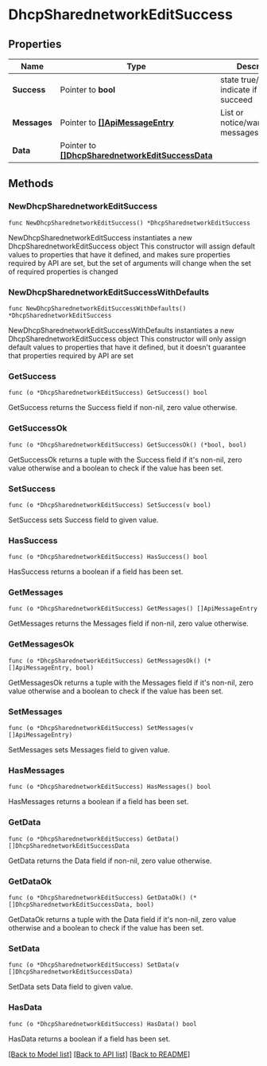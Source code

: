 # DhcpSharednetworkEditSuccess

## Properties

Name | Type | Description | Notes
------------ | ------------- | ------------- | -------------
**Success** | Pointer to **bool** | state true/false indicate if action succeed | [optional] 
**Messages** | Pointer to [**[]ApiMessageEntry**](ApiMessageEntry.md) | List or notice/warning/error messages | [optional] 
**Data** | Pointer to [**[]DhcpSharednetworkEditSuccessData**](DhcpSharednetworkEditSuccessData.md) |  | [optional] 

## Methods

### NewDhcpSharednetworkEditSuccess

`func NewDhcpSharednetworkEditSuccess() *DhcpSharednetworkEditSuccess`

NewDhcpSharednetworkEditSuccess instantiates a new DhcpSharednetworkEditSuccess object
This constructor will assign default values to properties that have it defined,
and makes sure properties required by API are set, but the set of arguments
will change when the set of required properties is changed

### NewDhcpSharednetworkEditSuccessWithDefaults

`func NewDhcpSharednetworkEditSuccessWithDefaults() *DhcpSharednetworkEditSuccess`

NewDhcpSharednetworkEditSuccessWithDefaults instantiates a new DhcpSharednetworkEditSuccess object
This constructor will only assign default values to properties that have it defined,
but it doesn't guarantee that properties required by API are set

### GetSuccess

`func (o *DhcpSharednetworkEditSuccess) GetSuccess() bool`

GetSuccess returns the Success field if non-nil, zero value otherwise.

### GetSuccessOk

`func (o *DhcpSharednetworkEditSuccess) GetSuccessOk() (*bool, bool)`

GetSuccessOk returns a tuple with the Success field if it's non-nil, zero value otherwise
and a boolean to check if the value has been set.

### SetSuccess

`func (o *DhcpSharednetworkEditSuccess) SetSuccess(v bool)`

SetSuccess sets Success field to given value.

### HasSuccess

`func (o *DhcpSharednetworkEditSuccess) HasSuccess() bool`

HasSuccess returns a boolean if a field has been set.

### GetMessages

`func (o *DhcpSharednetworkEditSuccess) GetMessages() []ApiMessageEntry`

GetMessages returns the Messages field if non-nil, zero value otherwise.

### GetMessagesOk

`func (o *DhcpSharednetworkEditSuccess) GetMessagesOk() (*[]ApiMessageEntry, bool)`

GetMessagesOk returns a tuple with the Messages field if it's non-nil, zero value otherwise
and a boolean to check if the value has been set.

### SetMessages

`func (o *DhcpSharednetworkEditSuccess) SetMessages(v []ApiMessageEntry)`

SetMessages sets Messages field to given value.

### HasMessages

`func (o *DhcpSharednetworkEditSuccess) HasMessages() bool`

HasMessages returns a boolean if a field has been set.

### GetData

`func (o *DhcpSharednetworkEditSuccess) GetData() []DhcpSharednetworkEditSuccessData`

GetData returns the Data field if non-nil, zero value otherwise.

### GetDataOk

`func (o *DhcpSharednetworkEditSuccess) GetDataOk() (*[]DhcpSharednetworkEditSuccessData, bool)`

GetDataOk returns a tuple with the Data field if it's non-nil, zero value otherwise
and a boolean to check if the value has been set.

### SetData

`func (o *DhcpSharednetworkEditSuccess) SetData(v []DhcpSharednetworkEditSuccessData)`

SetData sets Data field to given value.

### HasData

`func (o *DhcpSharednetworkEditSuccess) HasData() bool`

HasData returns a boolean if a field has been set.


[[Back to Model list]](../README.md#documentation-for-models) [[Back to API list]](../README.md#documentation-for-api-endpoints) [[Back to README]](../README.md)



